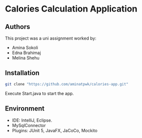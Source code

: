 # Calories Calculation Application

## Authors
This project was a uni assignment worked by:
- Amina Sokoli
- Edna Brahimaj
- Melina Shehu
## Installation

```bash
git clone "https://github.com/aminatpwk/calories-app.git"
```
Execute Start.java to start the app.

## Environment
 - IDE: IntelliJ, Eclipse. 
- MySqlConnector
- Plugins: JUnit 5, JavaFX, JaCoCo, Mockito
